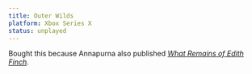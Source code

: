 ```yaml
---
title: Outer Wilds
platform: Xbox Series X
status: unplayed
---
```


Bought this because Annapurna also published [_What Remains of Edith Finch_](/games/edith-finch).
